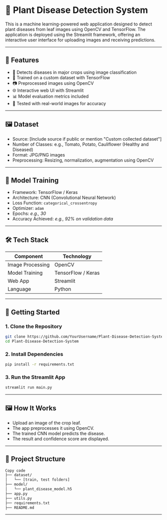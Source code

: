 # 🌿 Plant Disease Detection System

This is a machine learning-powered web application designed to detect plant diseases from leaf images using OpenCV and TensorFlow. The application is deployed using the Streamlit framework, offering an interactive user interface for uploading images and receiving predictions.

---

## 📌 Features

- 🌱 Detects diseases in major crops using image classification
- 🧠 Trained on a custom dataset with TensorFlow
- 📷 Preprocessed images using OpenCV
- 🌐 Interactive web UI with Streamlit
- 📊 Model evaluation metrics included
- 🧪 Tested with real-world images for accuracy

---

## 🖼️ Dataset

- Source: [Include source if public or mention "Custom collected dataset"]
- Number of Classes: e.g., Tomato, Potato, Cauliflower (Healthy and Diseased)
- Format: JPG/PNG images
- Preprocessing: Resizing, normalization, augmentation using OpenCV

---

## 🧠 Model Training

- Framework: TensorFlow / Keras
- Architecture: CNN (Convolutional Neural Network)
- Loss Function: `categorical_crossentropy`
- Optimizer: `adam`
- Epochs: *e.g., 30*
- Accuracy Achieved: *e.g., 92% on validation data*

---

## 🛠️ Tech Stack

| Component      | Technology        |
|----------------|-------------------|
| Image Processing | OpenCV            |
| Model Training   | TensorFlow / Keras|
| Web App          | Streamlit         |
| Language         | Python            |

---

## 🚀 Getting Started

### 1. Clone the Repository
```bash
git clone https://github.com/YourUsername/Plant-Disease-Detection-System.git
cd Plant-Disease-Detection-System
```

### 2. Install Dependencies
```bash
pip install -r requirements.txt
```

### 3. Run the Streamlit App
```bash
streamlit run main.py
```

---

## 🖼️ How It Works

- Upload an image of the crop leaf.
- The app preprocesses it using OpenCV.
- The trained CNN model predicts the disease.
- The result and confidence score are displayed.

---

## 📁 Project Structure
```bash
Copy code
├── dataset/
│   └── [train, test folders]
├── model/
│   └── plant_disease_model.h5
├── app.py
├── utils.py
├── requirements.txt
├── README.md
```

---
